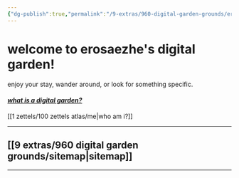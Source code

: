 ```yaml
---
{"dg-publish":true,"permalink":"/9-extras/960-digital-garden-grounds/eros-digital-garden/","tags":"gardenEntry","dgHomeLink":true,"dgPassFrontmatter":false}
---
```



# welcome to erosaezhe's digital garden!

enjoy your stay, wander around, or look for something specific.

#### *[what is a digital garden?](https://maggieappleton.com/garden-history)*

[[1 zettels/100 zettels atlas/me|who am i?]]

---
## [[9 extras/960 digital garden grounds/sitemap|sitemap]]

---
